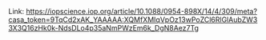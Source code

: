 Link: https://iopscience.iop.org/article/10.1088/0954-898X/14/4/309/meta?casa_token=9TqCd2xAK_YAAAAA:XQMfXMIqVpOz13wPoZCl6RlGlAubZW33X3Q16zHk0k-NdsDLo4p35aNmPWzEm6k_DgN8Aez7Tg
